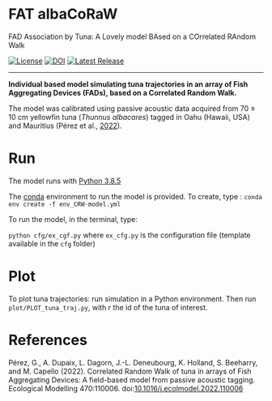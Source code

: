 FAT albaCoRaW
===================
FAD Association by Tuna: A Lovely model BAsed on a COrrelated RAndom Walk

[![License](https://img.shields.io/github/license/adupaix/FAT_albaCoRaW)](https://github.com/adupaix/FAT_albaCoRaW/blob/master/LICENSE)
[![DOI](https://zenodo.org/badge/338344443.svg)](https://zenodo.org/badge/latestdoi/338344443)
[![Latest Release](https://img.shields.io/github/release/adupaix/FAT_albaCoRaW)](https://github.com/adupaix/FAT_albaCoRaW/releases)

---

__Individual based model simulating tuna trajectories in an array of Fish Aggregating Devices (FADs), based on a Correlated Random Walk.__

The model was calibrated using passive acoustic data acquired from 70 $\pm$ 10 cm yellowfin tuna (*Thunnus albacares*) tagged in Oahu (Hawaii, USA) and Mauritius (Pérez et al., [2022](https://doi.org/10.1016/j.ecolmodel.2022.110006)).

# Run

The model runs with [Python 3.8.5](https://docs.python.org/release/3.8.5/)

The [conda](https://docs.conda.io/projects/conda/en/latest/) environment to run the model is provided. To create, type : `conda env create -f env_CRW-model.yml`

To run the model, in the terminal, type:

`python cfg/ex_cgf.py` where `ex_cfg.py` is the configuration file (template available in the `cfg` folder)

# Plot

To plot tuna trajectories: run simulation in a Python environment. Then run `plot/PLOT_tuna_traj.py`, with r the id of the tuna of interest.

# References

Pérez, G., A. Dupaix, L. Dagorn, J.-L. Deneubourg, K. Holland, S. Beeharry, and M. Capello (2022). Correlated Random Walk of tuna in arrays of Fish Aggregating Devices: A field-based model from passive acoustic tagging. Ecological Modelling 470:110006. doi:[10.1016/j.ecolmodel.2022.110006](https://doi.org/10.1016/j.ecolmodel.2022.110006)
